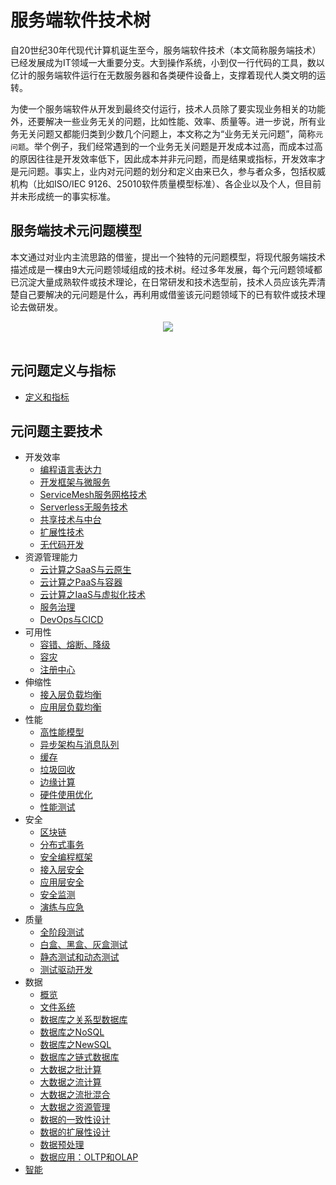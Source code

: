 # 服务端软件技术树

自20世纪30年代现代计算机诞生至今，服务端软件技术（本文简称服务端技术）已经发展成为IT领域一大重要分支。大到操作系统，小到仅一行代码的工具，数以亿计的服务端软件运行在无数服务器和各类硬件设备上，支撑着现代人类文明的运转。

为使一个服务端软件从开发到最终交付运行，技术人员除了要实现业务相关的功能外，还要解决一些业务无关的问题，比如性能、效率、质量等。进一步说，所有业务无关问题又都能归类到少数几个问题上，本文称之为“业务无关元问题”，简称`元问题`。举个例子，我们经常遇到的一个业务无关问题是开发成本过高，而成本过高的原因往往是开发效率低下，因此成本并非元问题，而是结果或指标，开发效率才是元问题。事实上，业内对元问题的划分和定义由来已久，参与者众多，包括权威机构（比如ISO/IEC 9126、25010软件质量模型标准）、各企业以及个人，但目前并未形成统一的事实标准。

## 服务端技术元问题模型

本文通过对业内主流思路的借鉴，提出一个独特的元问题模型，将现代服务端技术描述成是一棵由9大元问题领域组成的技术树。经过多年发展，每个元问题领域都已沉淀大量成熟软件或技术理论，在日常研发和技术选型前，技术人员应该先弄清楚自己要解决的元问题是什么，再利用或借鉴该元问题领域下的已有软件或技术理论去做研发。

<div align="center">
    <a href="https://github.com/star2478/server-tech-tree/blob/master/img/server-tech-tree-model.png"> <img src="https://github.com/star2478/server-tech-tree/blob/master/img/server-tech-tree-model.png"></a>
</div>
<br>

## 元问题定义与指标
* [定义和指标](https://github.com/star2478/server-tech-tree/blob/master/元问题定义和指标/定义和指标.md)

## 元问题主要技术
* 开发效率
    * [编程语言表达力](元问题主要技术/开发效率/编程语言表达力.md)
    * [开发框架与微服务](https://github.com/star2478/server-tech-tree/blob/master/元问题主要技术/开发效率/开发框架与微服务.md)
    * [ServiceMesh服务网格技术](https://github.com/star2478/server-tech-tree/blob/master/元问题主要技术/开发效率/ServiceMesh服务网格技术.md)
    * [Serverless无服务技术](https://github.com/star2478/server-tech-tree/blob/master/元问题主要技术/开发效率/Serverless无服务技术.md)
    * [共享技术与中台](https://github.com/star2478/server-tech-tree/blob/master/元问题主要技术/开发效率/共享技术与中台.md)
    * [扩展性技术](https://github.com/star2478/server-tech-tree/blob/master/元问题主要技术/开发效率/扩展性技术.md)
    * [无代码开发](https://github.com/star2478/server-tech-tree/blob/master/元问题主要技术/开发效率/无代码开发.md)
* 资源管理能力
    * [云计算之SaaS与云原生](https://github.com/star2478/server-tech-tree/blob/master/元问题主要技术/资源管理能力/云计算之SaaS与云原生.md)
    * [云计算之PaaS与容器](https://github.com/star2478/server-tech-tree/blob/master/元问题主要技术/资源管理能力/云计算之PaaS与容器.md)
    * [云计算之IaaS与虚拟化技术](https://github.com/star2478/server-tech-tree/blob/master/元问题主要技术/资源管理能力/云计算之IaaS与虚拟化技术.md)
    * [服务治理](https://github.com/star2478/server-tech-tree/blob/master/元问题主要技术/资源管理能力/服务治理.md)
    * [DevOps与CICD](https://github.com/star2478/server-tech-tree/blob/master/元问题主要技术/资源管理能力/DevOps与CICD.md)
* 可用性
    * [容错、熔断、降级](https://github.com/star2478/server-tech-tree/blob/master/元问题主要技术/可用性/容错、熔断、降级.md)
    * [容灾](https://github.com/star2478/server-tech-tree/blob/master/元问题主要技术/可用性/容灾.md)
    * [注册中心](https://github.com/star2478/server-tech-tree/blob/master/元问题主要技术/可用性/注册中心.md)
* 伸缩性
    * [接入层负载均衡](https://github.com/star2478/server-tech-tree/blob/master/元问题主要技术/伸缩性/接入层负载均衡.md)
    * [应用层负载均衡](https://github.com/star2478/server-tech-tree/blob/master/元问题主要技术/伸缩性/应用层负载均衡.md)
* 性能
    * [高性能模型](https://github.com/star2478/server-tech-tree/blob/master/元问题主要技术/性能/高性能模型.md)
    * [异步架构与消息队列](https://github.com/star2478/server-tech-tree/blob/master/元问题主要技术/性能/异步架构与消息队列.md)
    * [缓存](https://github.com/star2478/server-tech-tree/blob/master/元问题主要技术/性能/缓存.md)
    * [垃圾回收](https://github.com/star2478/server-tech-tree/blob/master/元问题主要技术/性能/垃圾回收.md)
    * [边缘计算](https://github.com/star2478/server-tech-tree/blob/master/元问题主要技术/性能/边缘计算.md)
    * [硬件使用优化](https://github.com/star2478/server-tech-tree/blob/master/元问题主要技术/性能/硬件使用优化.md)
    * [性能测试](https://github.com/star2478/server-tech-tree/blob/master/元问题主要技术/性能/性能测试.md)
* 安全
    * [区块链](https://github.com/star2478/server-tech-tree/blob/master/元问题主要技术/安全/区块链.md)
    * [分布式事务](https://github.com/star2478/server-tech-tree/blob/master/元问题主要技术/安全/分布式事务.md)
    * [安全编程框架](https://github.com/star2478/server-tech-tree/blob/master/元问题主要技术/安全/安全编程框架.md)
    * [接入层安全](https://github.com/star2478/server-tech-tree/blob/master/元问题主要技术/安全/接入层安全.md)
    * [应用层安全](https://github.com/star2478/server-tech-tree/blob/master/元问题主要技术/安全/应用层安全.md)
    * [安全监测](https://github.com/star2478/server-tech-tree/blob/master/元问题主要技术/安全/安全监测.md)
    * [演练与应急](https://github.com/star2478/server-tech-tree/blob/master/元问题主要技术/安全/演练与应急.md)
* 质量
    * [全阶段测试](https://github.com/star2478/server-tech-tree/blob/master/元问题主要技术/质量/全阶段测试.md)
    * [白盒、黑盒、灰盒测试](https://github.com/star2478/server-tech-tree/blob/master/元问题主要技术/质量/白盒、黑盒、灰盒测试.md)
    * [静态测试和动态测试](https://github.com/star2478/server-tech-tree/blob/master/元问题主要技术/质量/静态测试和动态测试.md)
    * [测试驱动开发](https://github.com/star2478/server-tech-tree/blob/master/元问题主要技术/质量/测试驱动开发.md)
* 数据
    * [概览](https://github.com/star2478/server-tech-tree/blob/master/元问题主要技术/数据/概览.md)
    * [文件系统](https://github.com/star2478/server-tech-tree/blob/master/元问题主要技术/数据/文件系统.md)
    * [数据库之关系型数据库](https://github.com/star2478/server-tech-tree/blob/master/元问题主要技术/数据/数据库之关系型数据库.md)
    * [数据库之NoSQL](https://github.com/star2478/server-tech-tree/blob/master/元问题主要技术/数据/数据库之NoSQL.md)
    * [数据库之NewSQL](https://github.com/star2478/server-tech-tree/blob/master/元问题主要技术/数据/数据库之NewSQL.md)
    * [数据库之链式数据库](https://github.com/star2478/server-tech-tree/blob/master/元问题主要技术/数据/数据库之链式数据库.md)
    * [大数据之批计算](https://github.com/star2478/server-tech-tree/blob/master/元问题主要技术/数据/大数据之批计算.md)
    * [大数据之流计算](https://github.com/star2478/server-tech-tree/blob/master/元问题主要技术/数据/大数据之流计算.md)
    * [大数据之流批混合](https://github.com/star2478/server-tech-tree/blob/master/元问题主要技术/数据/大数据之流批混合.md)
    * [大数据之资源管理](https://github.com/star2478/server-tech-tree/blob/master/元问题主要技术/数据/大数据之资源管理.md)
    * [数据的一致性设计](https://github.com/star2478/server-tech-tree/blob/master/元问题主要技术/数据/数据的一致性设计.md)
    * [数据的扩展性设计](https://github.com/star2478/server-tech-tree/blob/master/元问题主要技术/数据/数据的扩展性设计.md)
    * [数据预处理](https://github.com/star2478/server-tech-tree/blob/master/元问题主要技术/数据/数据预处理.md)
    * [数据应用：OLTP和OLAP](https://github.com/star2478/server-tech-tree/blob/master/元问题主要技术/数据/数据应用：OLTP和OLAP.md)
* [智能](https://github.com/star2478/server-tech-tree/blob/master/元问题主要技术/智能/智能.md)
